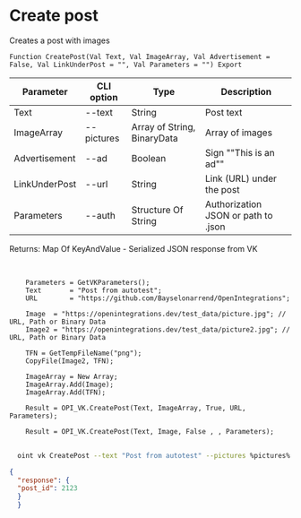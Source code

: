﻿---
sidebar_position: 1
---

# Create post
 Creates a post with images



`Function CreatePost(Val Text, Val ImageArray, Val Advertisement = False, Val LinkUnderPost = "", Val Parameters = "") Export`

  | Parameter | CLI option | Type | Description |
  |-|-|-|-|
  | Text | --text | String | Post text |
  | ImageArray | --pictures | Array of String, BinaryData | Array of images |
  | Advertisement | --ad | Boolean | Sign ""This is an ad"" |
  | LinkUnderPost | --url | String | Link (URL) under the post |
  | Parameters | --auth | Structure Of String | Authorization JSON or path to .json |

  
  Returns:  Map Of KeyAndValue - Serialized JSON response from VK

<br/>




```bsl title="Code example"
    Parameters = GetVKParameters();
    Text       = "Post from autotest";
    URL        = "https://github.com/Bayselonarrend/OpenIntegrations";

    Image  = "https://openintegrations.dev/test_data/picture.jpg"; // URL, Path or Binary Data
    Image2 = "https://openintegrations.dev/test_data/picture2.jpg"; // URL, Path or Binary Data

    TFN = GetTempFileName("png");
    CopyFile(Image2, TFN);

    ImageArray = New Array;
    ImageArray.Add(Image);
    ImageArray.Add(TFN);

    Result = OPI_VK.CreatePost(Text, ImageArray, True, URL, Parameters);

    Result = OPI_VK.CreatePost(Text, Image, False , , Parameters);
```



```sh title="CLI command example"
    
  oint vk CreatePost --text "Post from autotest" --pictures %pictures% --ad %ad% --url %url% --auth "GetVKParameters()"

```

```json title="Result"
{
  "response": {
  "post_id": 2123
  }
  }
```
